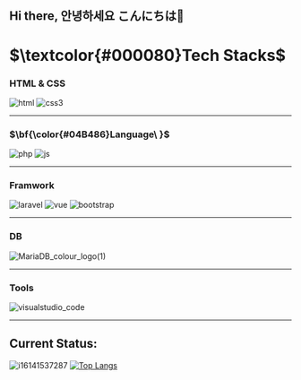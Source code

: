 ## Hi there, 안녕하세요 こんにちは👋

<h1>$\textcolor{#000080}Tech Stacks$</h1>
<h3>HTML & CSS</h3>

![html](https://github.com/user-attachments/assets/2e62fdb3-f614-4483-af8d-0a0c571ce7a0) ![css3](https://github.com/user-attachments/assets/ec4d6e43-b9cb-4229-b1e5-7c783d0d0f79)
<hr>
<h3>$\bf{\color{#04B486}Language\ }$</h3>

![php](https://github.com/user-attachments/assets/06c9bd86-7619-4068-9663-635464ddfd4a) ![js](https://github.com/user-attachments/assets/c904c474-e798-4150-a024-8ed72fae2bca)
<hr>

<h3>Framwork</h3>

![laravel](https://github.com/user-attachments/assets/e282e6a0-bbe4-425a-95b2-2c6a3082aa18) ![vue](https://github.com/user-attachments/assets/ca0b6299-e534-473a-be55-dbcdc91039f0) ![bootstrap](https://github.com/user-attachments/assets/d9c9d84b-28cb-42ef-b8ca-ab81a82e5ab3)

<hr>
<h3>DB</h3>

![MariaDB_colour_logo(1)](https://github.com/user-attachments/assets/00c0a029-ab0b-4f74-af06-5a547339ebf0)
<hr>

<h3>Tools</h3>

![visualstudio_code](https://github.com/user-attachments/assets/8d9e4427-9693-4497-9f00-6c377d204208)
<hr>

<h2>Current Status: </h2>

![i16141537287](https://github.com/user-attachments/assets/c3054d2f-73bc-41d5-aee6-1f40fdcadb2f)   [![Top Langs](https://github-readme-stats.vercel.app/api/top-langs/?username=CHOIdotGit)](https://github.com/anuraghazra/github-readme-stats)
